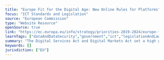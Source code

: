```yaml
---
title: "Europe Fit for the Digital Age: New Online Rules for Platforms"
focus: "ICT Standards and Legislation"
source: "European Commission"
type: "Website Resource"
openSource: true
link: "https://ec.europa.eu/info/strategy/priorities-2019-2024/europe-fit-digital-age/digital-services-act-ensuring-safe-and-accountable-online-environment/europe-fit-digital-age-new-online-rules-platforms_en"
learnTags: ["dataAndDataSecurity","government","ict","legislationAndLaw","framework","regulation"]
summary: "The Digital Services Act and Digital Markets Act set a high global benchmark for regulating digital services with clear obligations tailored to the importance of the online platforms."
keywords: []
jurisdiction: ["EU"]
---
```

